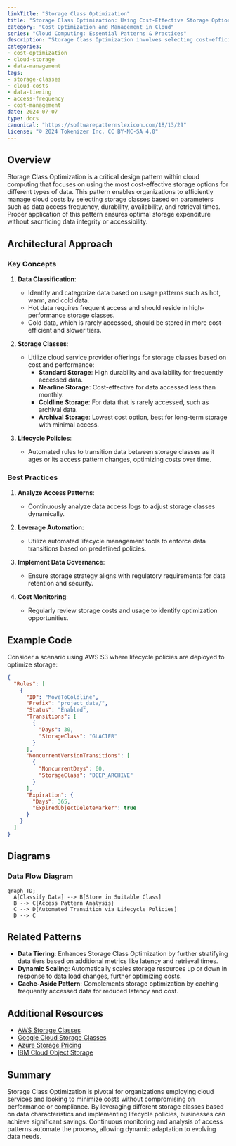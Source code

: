 ```yaml
---
linkTitle: "Storage Class Optimization"
title: "Storage Class Optimization: Using Cost-Effective Storage Options"
category: "Cost Optimization and Management in Cloud"
series: "Cloud Computing: Essential Patterns & Practices"
description: "Storage Class Optimization involves selecting cost-efficient storage options tailored for different types of data based on access frequency, durability, and availability requirements."
categories:
- cost-optimization
- cloud-storage
- data-management
tags:
- storage-classes
- cloud-costs
- data-tiering
- access-frequency
- cost-management
date: 2024-07-07
type: docs
canonical: "https://softwarepatternslexicon.com/18/13/29"
license: "© 2024 Tokenizer Inc. CC BY-NC-SA 4.0"
---
```



## Overview

Storage Class Optimization is a critical design pattern within cloud computing that focuses on using the most cost-effective storage options for different types of data. This pattern enables organizations to efficiently manage cloud costs by selecting storage classes based on parameters such as data access frequency, durability, availability, and retrieval times. Proper application of this pattern ensures optimal storage expenditure without sacrificing data integrity or accessibility.

## Architectural Approach

### Key Concepts

1. **Data Classification**:
   - Identify and categorize data based on usage patterns such as hot, warm, and cold data.
   - Hot data requires frequent access and should reside in high-performance storage classes.
   - Cold data, which is rarely accessed, should be stored in more cost-efficient and slower tiers.

2. **Storage Classes**:
   - Utilize cloud service provider offerings for storage classes based on cost and performance:
     - **Standard Storage**: High durability and availability for frequently accessed data.
     - **Nearline Storage**: Cost-effective for data accessed less than monthly.
     - **Coldline Storage**: For data that is rarely accessed, such as archival data.
     - **Archival Storage**: Lowest cost option, best for long-term storage with minimal access.

3. **Lifecycle Policies**:
   - Automated rules to transition data between storage classes as it ages or its access pattern changes, optimizing costs over time.

### Best Practices

1. **Analyze Access Patterns**:
   - Continuously analyze data access logs to adjust storage classes dynamically.

2. **Leverage Automation**:
   - Utilize automated lifecycle management tools to enforce data transitions based on predefined policies.

3. **Implement Data Governance**:
   - Ensure storage strategy aligns with regulatory requirements for data retention and security.

4. **Cost Monitoring**:
   - Regularly review storage costs and usage to identify optimization opportunities.

## Example Code

Consider a scenario using AWS S3 where lifecycle policies are deployed to optimize storage:

```json
{
  "Rules": [
    {
      "ID": "MoveToColdline",
      "Prefix": "project_data/",
      "Status": "Enabled",
      "Transitions": [
        {
          "Days": 30,
          "StorageClass": "GLACIER"
        }
      ],
      "NoncurrentVersionTransitions": [
        {
          "NoncurrentDays": 60,
          "StorageClass": "DEEP_ARCHIVE"
        }
      ],
      "Expiration": {
        "Days": 365,
        "ExpiredObjectDeleteMarker": true
      }
    }
  ]
}
```

## Diagrams

### Data Flow Diagram

```mermaid
graph TD;
  A[Classify Data] --> B[Store in Suitable Class]
  B --> C{Access Pattern Analysis}
  C --> D[Automated Transition via Lifecycle Policies]
  D --> C
```

## Related Patterns

- **Data Tiering**: Enhances Storage Class Optimization by further stratifying data tiers based on additional metrics like latency and retrieval times.
- **Dynamic Scaling**: Automatically scales storage resources up or down in response to data load changes, further optimizing costs.
- **Cache-Aside Pattern**: Complements storage optimization by caching frequently accessed data for reduced latency and cost.

## Additional Resources

- [AWS Storage Classes](https://aws.amazon.com/s3/storage-classes/)
- [Google Cloud Storage Classes](https://cloud.google.com/storage/docs/storage-classes)
- [Azure Storage Pricing](https://azure.microsoft.com/en-us/pricing/details/storage/)
- [IBM Cloud Object Storage](https://www.ibm.com/cloud/object-storage)

## Summary

Storage Class Optimization is pivotal for organizations employing cloud services and looking to minimize costs without compromising on performance or compliance. By leveraging different storage classes based on data characteristics and implementing lifecycle policies, businesses can achieve significant savings. Continuous monitoring and analysis of access patterns automate the process, allowing dynamic adaptation to evolving data needs.
